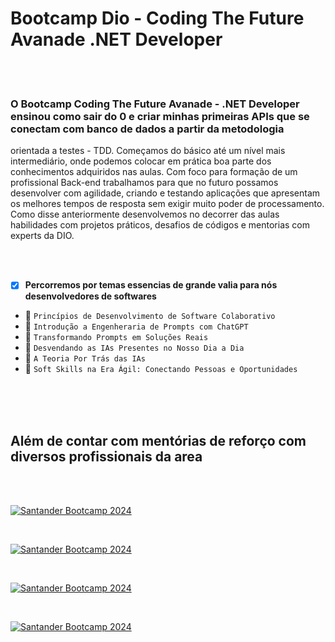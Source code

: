 # Bootcamp Dio - Coding The Future Avanade .NET Developer
<br>
<br>

### <p> O Bootcamp Coding The Future Avanade - .NET Developer ensinou como sair do 0 e criar minhas primeiras APIs que se conectam com banco de dados a partir da metodologia 
orientada a testes - TDD. Começamos do básico até um nível mais intermediário, onde podemos colocar em prática boa parte dos conhecimentos adquiridos nas aulas.
Com foco para formação de um profissional Back-end trabalhamos para que no futuro possamos desenvolver com agilidade, criando e testando aplicações que apresentam os melhores 
tempos de resposta sem exigir muito poder de processamento.
Como disse anteriormente desenvolvemos no decorrer das aulas habilidades com projetos práticos, desafios de códigos e mentorias com experts da DIO.</p>

<br>
<br>

- [X] **Percorremos por temas essencias de grande valia para nós desenvolvedores de softwares**
 - 🎯 `Princípios de Desenvolvimento de Software Colaborativo`
 - 🎯 `Introdução a Engenheraria de Prompts com ChatGPT`
 - 🎯 `Transformando Prompts em Soluções Reais`
 - 🎯 `Desvendando as IAs Presentes no Nosso Dia a Dia`
 - 🎯 `A Teoria Por Trás das IAs`
 - 🎯 `Soft Skills na Era Ágil: Conectando Pessoas e Oportunidades`
<br>
<br>
<br>

   ## Além de contar com mentórias de reforço com diversos profissionais da area
   <br>
   <br>
   
[![Santander Bootcamp 2024](https://img.youtube.com/vi/wtiaPK_200U/0.jpg)](https://www.youtube.com/watch?v=wtiaPK_200U)

<br>

[![Santander Bootcamp 2024](https://img.youtube.com/vi/rS5wg5PQ8Us/0.jpg)](https://www.youtube.com/watch?v=rS5wg5PQ8Us)

<br>

[![Santander Bootcamp 2024](https://img.youtube.com/vi/5KVa0TqxD04&t=3s/0.jpg)](https://www.youtube.com/watch?v=5KVa0TqxD04&t=3s)

<br>

[![Santander Bootcamp 2024](https://img.youtube.com/vi/NwWkET6KVgU/0.jpg)](https://www.youtube.com/watch?v=NwWkET6KVgU)
    
